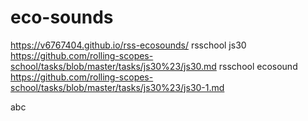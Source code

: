 # eco-sounds

https://v6767404.github.io/rss-ecosounds/
rsschool js30
https://github.com/rolling-scopes-school/tasks/blob/master/tasks/js30%23/js30.md
rsschool ecosound
https://github.com/rolling-scopes-school/tasks/blob/master/tasks/js30%23/js30-1.md

abc
